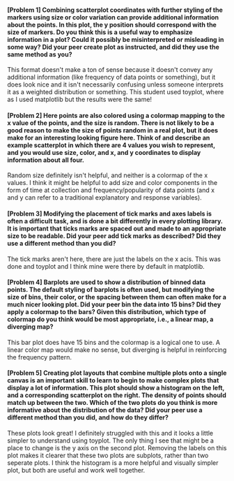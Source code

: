 #### [Problem 1] Combining scatterplot coordinates with further styling of the markers using size or color variation can provide additional information about the points. In this plot, the y position should correspond with the size of markers. Do you think this is a useful way to emphasize information in a plot? Could it possibly be misinterpreted or misleading in some way? Did your peer create plot as instructed, and did they use the same method as you?

This format doesn't make a ton of sense because it doesn't convey any additional information (like frequency of data points or something), but it does look nice and it isn't necessarily confusing unless someone interprets it as a weighted distribution or something. This student used toyplot, where as I used matplotlib but the results were the same!

#### [Problem 2] Here points are also colored using a colormap mapping to the x value of the points, and the size is random. There is not likely to be a good reason to make the size of points random in a real plot, but it does make for an interesting looking figure here. Think of and describe an example scatterplot in which there are 4 values you wish to represent, and you would use size, color, and x, and y coordinates to display information about all four.

Random size definitely isn't helpful, and neither is a colormap of the x values. I think it might be helpful to add size and color components in the form of time at collection and frequency/popularity of data points (and x and y can refer to a traditional explanatory and response variables).

#### [Problem 3] Modifying the placement of tick marks and axes labels is often a difficult task, and is done a bit differently in every plotting library. It is important that ticks marks are spaced out and made to an appropriate size to be readable. Did your peer add tick marks as described? Did they use a different method than you did?

The tick marks aren't here, there are just the labels on the x acis. This was done and toyplot and I think mine were there by default in matplotlib.

#### [Problem 4] Barplots are used to show a distribution of binned data points. The default styling of barplots is often used, but modifying the size of bins, their color, or the spacing between them can often make for a much nicer looking plot. Did your peer bin the data into 15 bins? Did they apply a colormap to the bars? Given this distribution, which type of colormap do you think would be most appropriate, i.e., a linear map, a diverging map?

This bar plot does have 15 bins and the colormap is a logical one to use. A linear color map would make no sense, but diverging is helpful in reinforcing the frequency pattern.

#### [Problem 5] Creating plot layouts that combine multiple plots onto a single canvas is an important skill to learn to begin to make complex plots that display a lot of information. This plot should show a histogram on the left, and a corresponding scatterplot on the right. The density of points should match up between the two. Which of the two plots do you think is more informative about the distribution of the data? Did your peer use a different method than you did, and how do they differ?

These plots look great! I definitely struggled with this and it looks a little simpler to understand using toyplot. The only thing I see that might be a place to change is the y axis on the second plot. Removing the labels on this plot makes it clearer that these two plots are subplots, rather than two seperate plots. I think the histogram is a more helpful and visually simpler plot, but both are useful and work well together. 
